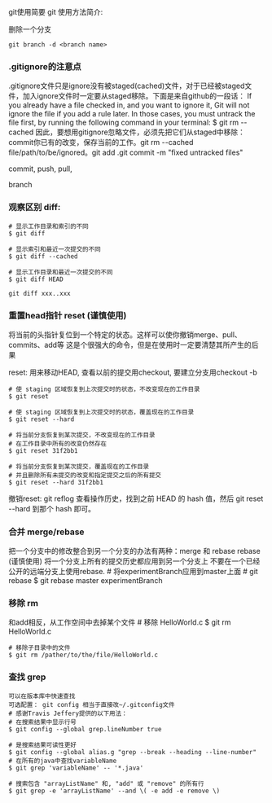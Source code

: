 
git使用简要
git 使用方法简介:

删除一个分支

	git branch -d <branch name>


### .gitignore的注意点
.gitignore文件只是ignore没有被staged(cached)文件，对于已经被staged文件，加入ignore文件时一定要从staged移除。下面是来自github的一段话：
If you already have a file checked in, and you want to ignore it, Git will not ignore the file if you add a rule later. In those cases, you must untrack the file first, by running the following command in your terminal: $ git rm --cached
因此，要想用gitignore忽略文件，必须先把它们从staged中移除：commit你已有的改变，保存当前的工作。git rm --cached file/path/to/be/ignored。git add .git commit -m "fixed untracked files"

commit, push, pull, 

branch

###  观察区别 diff:
	# 显示工作目录和索引的不同
	$ git diff
	
	# 显示索引和最近一次提交的不同
	$ git diff --cached
	
	# 显示工作目录和最近一次提交的不同
	$ git diff HEAD
	
	git diff xxx..xxx
	

### 重置head指针 reset (谨慎使用)
将当前的头指针复位到一个特定的状态。这样可以使你撤销merge、pull、commits、add等 这是个很强大的命令，但是在使用时一定要清楚其所产生的后果

reset: 用来移动HEAD, 查看以前的提交用checkout, 要建立分支用checkout -b

	# 使 staging 区域恢复到上次提交时的状态，不改变现在的工作目录
	$ git reset
	
	# 使 staging 区域恢复到上次提交时的状态，覆盖现在的工作目录
	$ git reset --hard
	
	# 将当前分支恢复到某次提交，不改变现在的工作目录
	# 在工作目录中所有的改变仍然存在
	$ git reset 31f2bb1
	
	# 将当前分支恢复到某次提交，覆盖现在的工作目录
	# 并且删除所有未提交的改变和指定提交之后的所有提交
	$ git reset --hard 31f2bb1

撤销reset: git reflog 查看操作历史，找到之前 HEAD 的 hash 值，然后 git reset --hard 到那个 hash 即可。



### 合并 merge/rebase
把一个分支中的修改整合到另一个分支的办法有两种：merge 和 rebase
rebase (谨慎使用)
将一个分支上所有的提交历史都应用到另一个分支上 不要在一个已经公开的远端分支上使用rebase.
	# 将experimentBranch应用到master上面
	# git rebase <basebranch> <topicbranch>
	$ git rebase master experimentBranch
	
### 移除 rm
和add相反，从工作空间中去掉某个文件
	# 移除 HelloWorld.c
	$ git rm HelloWorld.c
	
	# 移除子目录中的文件
	$ git rm /pather/to/the/file/HelloWorld.c

### 查找 grep
	可以在版本库中快速查找
	可选配置： git config 相当于直接改~/.gitconfig文件
	# 感谢Travis Jeffery提供的以下用法：
	# 在搜索结果中显示行号
	$ git config --global grep.lineNumber true
	
	# 是搜索结果可读性更好
	$ git config --global alias.g "grep --break --heading --line-number"
	# 在所有的java中查找variableName
	$ git grep 'variableName' -- '*.java'
	
	# 搜索包含 "arrayListName" 和, "add" 或 "remove" 的所有行
	$ git grep -e 'arrayListName' --and \( -e add -e remove \) 
	
